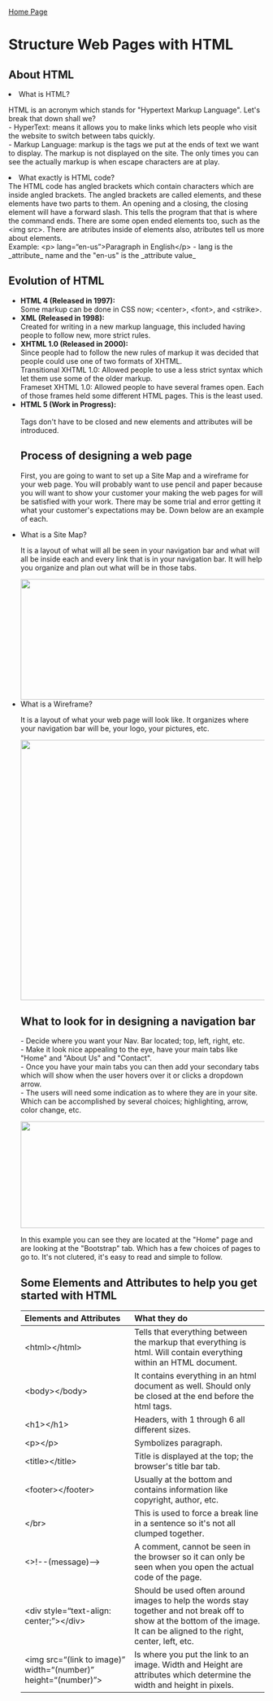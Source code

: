 [Home Page](README.md)
<html>
<title>DISCUSSION_04</title>
            <h1>Structure Web Pages with HTML</h1>
            <h2>About HTML</h2>
            <li>What is HTML?</li>
    <p>
    HTML is an acronym which stands for "Hypertext Markup Language". Let's break that down shall we?<br>
    - HyperText: means it allows you to make links which lets people who visit the website to switch between tabs quickly.<br>
    - Markup Language: markup is the tags we put at the ends of text we want to display. The markup is not displayed on the site. The only times you can see the actually markup is when escape characters are at play. 
                <li>What exactly is HTML code?</li>
    The HTML code has angled brackets which contain characters which are inside angled brackets. The angled brackets are called elements, and these elements have two parts to them. An opening and a closing, the closing element will have a forward slash. This tells the program that that is where the command ends. There are some open ended elements too, such as the &lt;img src&gt;. There are atributes inside of elements also, atributes tell us more about elements. <br>
    Example: &lt;p&gt; lang=&ldquo;en-us&rdquo;&gt;Paragraph in English&lt;/p&gt;
    - lang is the _attribute_ name and the "en-us" is the _attribute value_
    </p>
            <h2>Evolution of HTML</h2>
    <ul>
    <li><b>HTML 4 (Released in 1997):</b></li>
            Some markup can be done in CSS now; &lt;center&gt;, &lt;font&gt;, and &lt;strike&gt;.
    <li><b>XML (Released in 1998):</b></li>
            Created for writing in a new markup language, this included having people to follow new, more strict rules. <br>
    <li><b>XHTML 1.0 (Released in 2000):</b></li>
            Since people had to follow the new rules of markup it was decided that people could use one of two formats of XHTML. <br>
                Transitional XHTML 1.0: Allowed people to use a less strict syntax which let them use some of the older markup.<br>
                Frameset XHTML 1.0: Allowed people to have several frames open. Each of those frames held some different HTML pages. This is the least used.<br>
    <li><b>HTML 5 (Work in Progress):</b></li> <br>
            Tags don't have to be closed and new elements and attributes will be introduced. 
    </p>
            <h2>Process of designing a web page</h2>
    <p>
        First, you are going to want to set up a Site Map and a wireframe for your web page. You will probably want to use pencil and paper because you will want to show your customer your making the web pages for will be satisfied with your work. There may be some trial and error getting it what your customer's expectations may be. Down below are an example of each. 
    </p>
        <li>What is a Site Map?</li>
     <p>
        It is a layout of what will all be seen in your navigation bar and what will all be inside each and every link that is in your navigation bar. It will help you organize and plan out what will be in those tabs. 
    </p>
        <div style="text-align: center;">
         <img src="https://miro.medium.com/max/490/0*fmTh6pyS31Q3ShmG.jpg" width="490" height="237">
         </div>
                <li> What is a Wireframe?</li>
    <p>
        It is a layout of what your web page will look like. It organizes where your navigation bar will be, your logo, your pictures, etc.
    </p>
        <div style="text-align: center;">
         <img src="https://moqups.com/blog/wp-content/uploads/2020/02/Screen4b.png" width="512" height="512"> 
         </div>
             <h2>What to look for in designing a navigation bar</h2>
    <p>
        - Decide where you want your Nav. Bar located; top, left, right, etc.<br>
        - Make it look nice appealing to the eye, have your main tabs like "Home" and "About Us" and "Contact".<br>
        - Once you have your main tabs you can then add your secondary tabs which will show when the user hovers over it or clicks a dropdown arrow.<br>
        - The users will need some indication as to where they are in your site. Which can be accomplished by several choices; highlighting, arrow, color change, etc.  
    </p>
        <div style="text-align: center;">
    <img src="https://www.jquery-az.com/wp-content/uploads/2015/11/9.3-Bootstrap-navbar-custom.png" width="943" height="210">
         </div>
    <p>
    In this example you can see they are located at the "Home" page and are looking at the "Bootstrap" tab. Which has a few choices of pages to go to. It's not clutered, it's easy to read and simple to follow.</p>
    <h2>Some Elements and Attributes to help you get started with HTML</h2>
<table>
    <thead>
        <tr>
            <th align="left">Elements and Attributes</th>
            <th align="left">What they do</th>
        </tr>
    </thead>
    <tbody>
        <tr>
            <td align="left">&lt;html&gt;&lt;/html&gt;</td>
            <td align="left">Tells that everything between the markup that everything is html. Will contain everything within an HTML document.</td>
        </tr>
        <tr>
            <td align="left">&lt;body&gt;&lt;/body&gt;</td>
            <td align="left">It contains everything in an html document as well. Should only be closed at the end before the html tags.</td>
        </tr>
        <tr>
            <td align="left">&lt;h1&gt;&lt;/h1&gt;</td>
            <td align="left">Headers, with 1 through 6 all different sizes.</td>
        </tr>
        <tr>
            <td align="left">&lt;p&gt;&lt;/p&gt;</td>
            <td align="left">Symbolizes paragraph.</td>
        </tr>
        <tr>
            <td align="left">&lt;title&gt;&lt;/title&gt;</td>
            <td align="left">Title is displayed at the top; the browser's title bar tab.</td>
        </tr>
        <tr>
            <td align="left">&lt;footer&gt;&lt;/footer&gt;</td>
            <td align="left">Usually at the bottom and contains information like copyright, author, etc.</td>
        </tr>
        <tr>
            <td align="left">&lt;/br&gt;</td>
            <td align="left">This is used to force a break line in a sentence so it's not all clumped together.</td>
        </tr>
        <tr>
            <td align="left">&lt;&gt;!--(message)--&gt;</td>
            <td align="left">A comment, cannot be seen in the browser so it can only be seen when you open the actual code of the page.</td>
        </tr>
        <tr>
            <td align="left">&lt;div style=&ldquo;text-align: center;&rdquo;&gt;&lt;/div&gt;</td>
            <td align="left">Should be used often around images to help the words stay together and not break off to show at the bottom of the image. It can be aligned to the right, center, left, etc.</td>
        </tr>
        <tr>
            <td align="left">&lt;img src=&ldquo;(link to image)&rdquo; width=&ldquo;(number)&rdquo; height=&ldquo;(number)&rdquo;&gt;</td>
            <td align="left">Is where you put the link to an image. Width and Height are attributes which determine the width and height in pixels.</td>
        </tr>
    </tbody>
</table>
</html>

